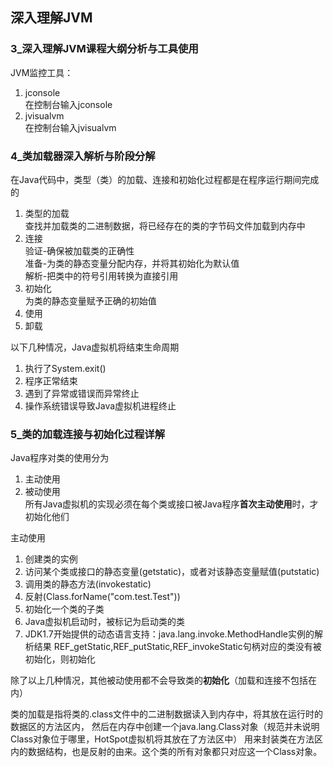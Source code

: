 深入理解JVM
---
### 3_深入理解JVM课程大纲分析与工具使用
JVM监控工具：  
1. jconsole  
在控制台输入jconsole  
2. jvisualvm  
在控制台输入jvisualvm

### 4_类加载器深入解析与阶段分解
在Java代码中，类型（类）的加载、连接和初始化过程都是在程序运行期间完成的

1. 类型的加载  
查找并加载类的二进制数据，将已经存在的类的字节码文件加载到内存中  
2. 连接  
验证-确保被加载类的正确性  
准备-为类的静态变量分配内存，并将其初始化为默认值  
解析-把类中的符号引用转换为直接引用
3. 初始化  
为类的静态变量赋予正确的初始值  
4. 使用  
5. 卸载  

以下几种情况，Java虚拟机将结束生命周期  
1. 执行了System.exit()
2. 程序正常结束
3. 遇到了异常或错误而异常终止
4. 操作系统错误导致Java虚拟机进程终止  


### 5_类的加载连接与初始化过程详解
Java程序对类的使用分为
1. 主动使用
2. 被动使用  
所有Java虚拟机的实现必须在每个类或接口被Java程序**首次主动使用**时，才初始化他们  

主动使用  
1. 创建类的实例
2. 访问某个类或接口的静态变量(getstatic)，或者对该静态变量赋值(putstatic)
3. 调用类的静态方法(invokestatic)
4. 反射(Class.forName("com.test.Test"))
5. 初始化一个类的子类
6. Java虚拟机启动时，被标记为启动类的类
7. JDK1.7开始提供的动态语言支持：java.lang.invoke.MethodHandle实例的解析结果
REF_getStatic,REF_putStatic,REF_invokeStatic句柄对应的类没有被初始化，则初始化  

除了以上几种情况，其他被动使用都不会导致类的**初始化**（加载和连接不包括在内）  

类的加载是指将类的.class文件中的二进制数据读入到内存中，将其放在运行时的数据区的方法区内，
然后在内存中创建一个java.lang.Class对象（规范并未说明Class对象位于哪里，HotSpot虚拟机将其放在了方法区中）
用来封装类在方法区内的数据结构，也是反射的由来。这个类的所有对象都只对应这一个Class对象。  







